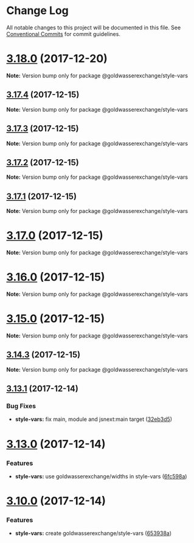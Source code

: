 # Change Log

All notable changes to this project will be documented in this file.
See [Conventional Commits](https://conventionalcommits.org) for commit guidelines.

<a name="3.18.0"></a>
# [3.18.0](https://github.com/goldwasserexchange/javascript/tree/master/packages/style-vars/compare/v3.17.5...v3.18.0) (2017-12-20)




**Note:** Version bump only for package @goldwasserexchange/style-vars

<a name="3.17.4"></a>
## [3.17.4](https://github.com/goldwasserexchange/javascript/tree/master/packages/style-vars/compare/v3.17.3...v3.17.4) (2017-12-15)




**Note:** Version bump only for package @goldwasserexchange/style-vars

<a name="3.17.3"></a>
## [3.17.3](https://github.com/goldwasserexchange/javascript/tree/master/packages/style-vars/compare/v3.17.2...v3.17.3) (2017-12-15)




**Note:** Version bump only for package @goldwasserexchange/style-vars

<a name="3.17.2"></a>
## [3.17.2](https://github.com/goldwasserexchange/javascript/tree/master/packages/style-vars/compare/v3.17.1...v3.17.2) (2017-12-15)




**Note:** Version bump only for package @goldwasserexchange/style-vars

<a name="3.17.1"></a>
## [3.17.1](https://github.com/goldwasserexchange/javascript/tree/master/packages/style-vars/compare/v3.17.0...v3.17.1) (2017-12-15)




**Note:** Version bump only for package @goldwasserexchange/style-vars

<a name="3.17.0"></a>
# [3.17.0](https://github.com/goldwasserexchange/javascript/tree/master/packages/style-vars/compare/v3.16.0...v3.17.0) (2017-12-15)




**Note:** Version bump only for package @goldwasserexchange/style-vars

<a name="3.16.0"></a>
# [3.16.0](https://github.com/goldwasserexchange/javascript/tree/master/packages/style-vars/compare/v3.15.3...v3.16.0) (2017-12-15)




**Note:** Version bump only for package @goldwasserexchange/style-vars

<a name="3.15.0"></a>
# [3.15.0](https://github.com/goldwasserexchange/javascript/tree/master/packages/style-vars/compare/v3.14.3...v3.15.0) (2017-12-15)




**Note:** Version bump only for package @goldwasserexchange/style-vars

<a name="3.14.3"></a>
## [3.14.3](https://github.com/goldwasserexchange/javascript/tree/master/packages/style-vars/compare/v3.14.2...v3.14.3) (2017-12-15)




**Note:** Version bump only for package @goldwasserexchange/style-vars

<a name="3.13.1"></a>
## [3.13.1](https://github.com/goldwasserexchange/javascript/compare/v3.13.0...v3.13.1) (2017-12-14)


### Bug Fixes

* **style-vars:** fix main, module and jsnext:main target ([32eb3d5](https://github.com/goldwasserexchange/javascript/commit/32eb3d5))




<a name="3.13.0"></a>
# [3.13.0](https://github.com/goldwasserexchange/javascript/compare/v3.12.0...v3.13.0) (2017-12-14)


### Features

* **style-vars:** use goldwasserexchange/widths in style-vars ([6fc598a](https://github.com/goldwasserexchange/javascript/commit/6fc598a))




<a name="3.10.0"></a>
# [3.10.0](https://github.com/goldwasserexchange/javascript/compare/v3.9.1...v3.10.0) (2017-12-14)


### Features

* **style-vars:** create goldwasserexchange/style-vars ([653938a](https://github.com/goldwasserexchange/javascript/commit/653938a))
